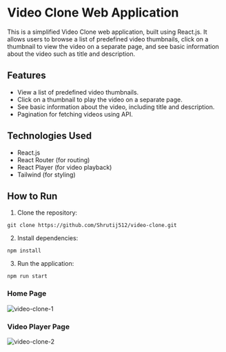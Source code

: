 # Video Clone Web Application

This is a simplified Video Clone web application, built using React.js. It allows users to browse a list of predefined video thumbnails, click on a thumbnail to view the video on a separate page, and see basic information about the video such as title and description.


## Features

- View a list of predefined video thumbnails.
- Click on a thumbnail to play the video on a separate page.
- See basic information about the video, including title and description.
- Pagination for fetching videos using API.

## Technologies Used

- React.js
- React Router (for routing)
- React Player (for video playback)
- Tailwind (for styling)

## How to Run

1. Clone the repository:

`git clone https://github.com/Shrutij512/video-clone.git`

2. Install dependencies:

`npm install`

3. Run the application:

`npm run start`

### Home Page
![video-clone-1](https://github.com/Shrutij512/video-clone/assets/132148988/2d755801-8341-43bf-bad2-32ae3bba9f8a)

### Video Player Page
![video-clone-2](https://github.com/Shrutij512/video-clone/assets/132148988/a2e00cdb-f288-4444-ac7a-c91858f26233)
